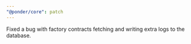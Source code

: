 ```yaml
---
"@ponder/core": patch
---
```


Fixed a bug with factory contracts fetching and writing extra logs to the database.
